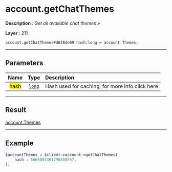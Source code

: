 # account.getChatThemes

**Description** : *Get all available chat themes »*

**Layer** : 211

```tl
account.getChatThemes#d638de89 hash:long = account.Themes;
```

---

## Parameters

| Name | Type | Description |
| :---: | :---: | :--- |
| <mark>hash</mark> | [`long`](type/long) | Hash used for caching, for more info click here |

---

## Result

[account.Themes](type/account.Themes)

---

## Example

```php
$accountThemes = $client->account->getChatThemes(
	hash : 5666004361796808957,
);
```